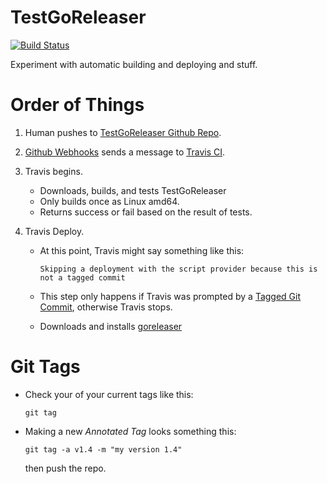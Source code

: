 # TestGoReleaser

[![Build Status](https://travis-ci.org/fractalbach/TestGoReleaser.svg?branch=master)](https://travis-ci.org/fractalbach/TestGoReleaser)

Experiment with automatic building and deploying and stuff.


# Order of Things


1. Human pushes to [TestGoReleaser Github Repo](https://github.com/fractalbach/TestGoReleaser).

2. [Github Webhooks](https://developer.github.com/webhooks/) sends a message to [Travis CI](https://travis-ci.org/).

3. Travis begins.
    - Downloads, builds, and tests TestGoReleaser
    - Only builds once as Linux amd64.
    - Returns success or fail based on the result of tests.

4. Travis Deploy.

    - At this point, Travis might say something like this:   
        ~~~
        Skipping a deployment with the script provider because this is not a tagged commit
        ~~~

    - This step only happens if Travis was prompted by a [Tagged Git Commit](https://git-scm.com/book/en/v2/Git-Basics-Tagging), otherwise Travis stops.

    - Downloads and installs [goreleaser](https://github.com/goreleaser/goreleaser)






# Git Tags

- Check your of your current tags like this:

    ~~~
    git tag
    ~~~



- Making a new *Annotated Tag* looks something this:

    ~~~
    git tag -a v1.4 -m "my version 1.4"
    ~~~

    then push the repo.
